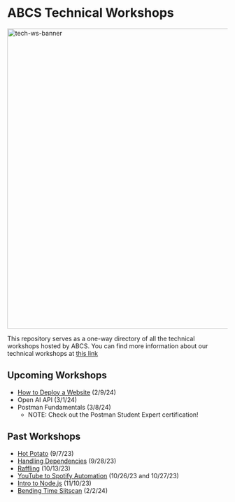 # ABCS Technical Workshops
<img width="687" alt="tech-ws-banner" src="https://github.com/UT-ABCS/tech-workshops/assets/91110018/d2bc00c6-26db-434b-907a-ffdfcbcd6fcf"> <br />

This repository serves as a one-way directory of all the technical workshops hosted by ABCS. You can find more information about our technical workshops at [this link](https://docs.google.com/presentation/d/1mFly4h2b66m_EZagm5tvR_IFqSbQC3uuGXhcmf9tqpA/edit?usp=sharing)

## Upcoming Workshops
- [How to Deploy a Website](https://github.com/UT-ABCS/deployment-ws) (2/9/24)
- Open AI API (3/1/24)
- Postman Fundamentals (3/8/24)
  - NOTE: Check out the Postman Student Expert certification!

## Past Workshops
- [Hot Potato](https://github.com/UT-ABCS/hot-potato-ws) (9/7/23)
- [Handling Dependencies](https://github.com/UT-ABCS/handling-dependencies) (9/28/23)
- [Raffling](https://github.com/UT-ABCS/raffle-ws) (10/13/23)
- [YouTube to Spotify Automation](https://github.com/UT-ABCS/youtube-to-spotify-py) (10/26/23 and 10/27/23)
- [Intro to Node.js](https://github.com/UT-ABCS/intro-to-node-ws) (11/10/23)
- [Bending Time Slitscan](https://github.com/UT-ABCS/bending-time-slitscan-ws) (2/2/24)
